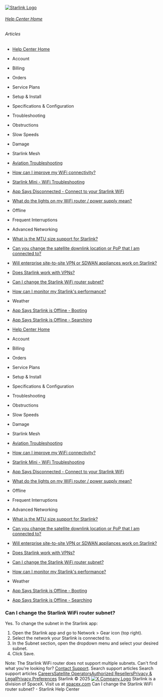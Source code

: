 [![Starlink Logo](https://www.starlink.com/_next/image?url=%2Fassets%2Fimages%2Flogo%2Flogo_white.png&w=3840&q=75)](https://www.starlink.com/support/article/<https:/www.starlink.com/>)
###### [Help Center Home](https://www.starlink.com/support/article/</support>)
###### Articles
  * [Help Center Home](https://www.starlink.com/support/article/</support>)
  * Account
  * Billing
  * Orders
  * Service Plans
  * Setup & Install
  * Specifications & Configuration
  * Troubleshooting
  * Obstructions
  * Slow Speeds
  * Damage
  * Starlink Mesh
  * [Aviation Troubleshooting](https://www.starlink.com/support/article/</support/article/80aaef2a-8796-c8bc-b30a-5003aa217b84>)
  * [How can I improve my WiFi connectivity?](https://www.starlink.com/support/article/</support/article/f28de520-ef3f-138d-9f69-7f1b37433f1e>)
  * [Starlink Mini - WiFi Troubleshooting](https://www.starlink.com/support/article/</support/article/acb3bee4-53d9-2f4f-ca45-c21db163543c>)
  * [App Says Disconnected - Connect to your Starlink WiFi](https://www.starlink.com/support/article/</support/article/8c2013d8-844d-75bc-ed2b-2d696a5834ed>)
  * [What do the lights on my WiFi router / power supply mean?](https://www.starlink.com/support/article/</support/article/26a1c6cf-eb8a-c7b1-4784-7e0eaf597cdb>)
  * Offline
  * Frequent Interruptions
  * Advanced Networking
  * [What is the MTU size support for Starlink?](https://www.starlink.com/support/article/</support/article/90934d3a-26b7-fb4a-4d03-36167024065c>)
  * [Can you change the satellite downlink location or PoP that I am connected to?](https://www.starlink.com/support/article/</support/article/f5a93eea-629d-7f16-3adb-8082af263c26>)
  * [Will enterprise site-to-site VPN or SDWAN appliances work on Starlink? ](https://www.starlink.com/support/article/</support/article/aa5aecf3-e97c-e84e-3f87-8d2ecdfde857>)
  * [Does Starlink work with VPNs?](https://www.starlink.com/support/article/</support/article/e5dc0b86-09b4-084b-918b-3fa181e5fb5d>)
  * [Can I change the Starlink WiFi router subnet?](https://www.starlink.com/support/article/</support/article/5f5f34ab-2e08-7ce8-75cf-7460597c485c>)
  * [How can I monitor my Starlink's performance? ](https://www.starlink.com/support/article/</support/article/8d137188-3031-ab18-7789-edad95f1bb22>)
  * Weather
  * [App Says Starlink is Offline - Booting](https://www.starlink.com/support/article/</support/article/718b444d-e8c2-eeee-c214-beecc96e44ae>)
  * [App Says Starlink is Offline - Searching](https://www.starlink.com/support/article/</support/article/8dd04f1b-f7b3-882c-3827-a660c5fe48c7>)


  * [Help Center Home](https://www.starlink.com/support/article/</support>)
  * Account
  * Billing
  * Orders
  * Service Plans
  * Setup & Install
  * Specifications & Configuration
  * Troubleshooting
  * Obstructions
  * Slow Speeds
  * Damage
  * Starlink Mesh
  * [Aviation Troubleshooting](https://www.starlink.com/support/article/</support/article/80aaef2a-8796-c8bc-b30a-5003aa217b84>)
  * [How can I improve my WiFi connectivity?](https://www.starlink.com/support/article/</support/article/f28de520-ef3f-138d-9f69-7f1b37433f1e>)
  * [Starlink Mini - WiFi Troubleshooting](https://www.starlink.com/support/article/</support/article/acb3bee4-53d9-2f4f-ca45-c21db163543c>)
  * [App Says Disconnected - Connect to your Starlink WiFi](https://www.starlink.com/support/article/</support/article/8c2013d8-844d-75bc-ed2b-2d696a5834ed>)
  * [What do the lights on my WiFi router / power supply mean?](https://www.starlink.com/support/article/</support/article/26a1c6cf-eb8a-c7b1-4784-7e0eaf597cdb>)
  * Offline
  * Frequent Interruptions
  * Advanced Networking
  * [What is the MTU size support for Starlink?](https://www.starlink.com/support/article/</support/article/90934d3a-26b7-fb4a-4d03-36167024065c>)
  * [Can you change the satellite downlink location or PoP that I am connected to?](https://www.starlink.com/support/article/</support/article/f5a93eea-629d-7f16-3adb-8082af263c26>)
  * [Will enterprise site-to-site VPN or SDWAN appliances work on Starlink? ](https://www.starlink.com/support/article/</support/article/aa5aecf3-e97c-e84e-3f87-8d2ecdfde857>)
  * [Does Starlink work with VPNs?](https://www.starlink.com/support/article/</support/article/e5dc0b86-09b4-084b-918b-3fa181e5fb5d>)
  * [Can I change the Starlink WiFi router subnet?](https://www.starlink.com/support/article/</support/article/5f5f34ab-2e08-7ce8-75cf-7460597c485c>)
  * [How can I monitor my Starlink's performance? ](https://www.starlink.com/support/article/</support/article/8d137188-3031-ab18-7789-edad95f1bb22>)
  * Weather
  * [App Says Starlink is Offline - Booting](https://www.starlink.com/support/article/</support/article/718b444d-e8c2-eeee-c214-beecc96e44ae>)
  * [App Says Starlink is Offline - Searching](https://www.starlink.com/support/article/</support/article/8dd04f1b-f7b3-882c-3827-a660c5fe48c7>)


### Can I change the Starlink WiFi router subnet?
Yes. To change the subnet in the Starlink app:
  1. Open the Starlink app and go to Network > Gear icon (top right).
  2. Select the network your Starlink is connected to.
  3. In the Subnet section, open the dropdown menu and select your desired subnet.
  4. Click Save.


Note: The Starlink WiFi router does not support multiple subnets.
Can't find what you're looking for? [Contact Support](https://www.starlink.com/support/article/</support/tickets?sourceType=web_article_help_center&sourceValue=5f5f34ab-2e08-7ce8-75cf-7460597c485c>).
Search support articles
Search support articles
[Careers](https://www.starlink.com/support/article/<https:/www.spacex.com/careers>)[Satellite Operators](https://www.starlink.com/support/article/<https:/starlink.com/satellite-operators>)[Authorized Resellers](https://www.starlink.com/support/article/<https:/starlink.com/resellers>)[Privacy & Legal](https://www.starlink.com/support/article/<https:/starlink.com/legal>)[Privacy Preferences](https://www.starlink.com/support/article/<>)
Starlink © 2025
[![X Company Logo](https://www.starlink.com/assets/images/icons/x-logo.svg)](https://www.starlink.com/support/article/<https:/twitter.com/Starlink>)
Starlink is a division of SpaceX. Visit us at [spacex.com](https://www.starlink.com/support/article/<https:/www.spacex.com/>)
Can I change the Starlink WiFi router subnet? - Starlink Help Center
